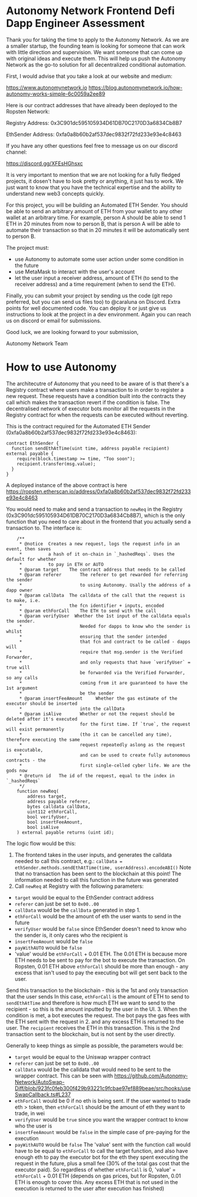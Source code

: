 # Autonomy Network Frontend Defi Dapp Engineer Assessment

Thank you for taking the time to apply to the Autonomy Network. As we are a smaller startup, the founding team is looking for someone that can work with little direction and supervision. We want someone that can come up with original ideas and execute them. This will help us push the Autonomy Network as the go-to solution for all decentralized conditional automation.

First, I would advise that you take a look at our website and medium:

https://www.autonomynetwork.io
https://blog.autonomynetwork.io/how-autonomy-works-simple-6c0059a2ee89

Here is our contract addresses that have already been deployed to the Ropsten Network:

Registry Address:
0x3C901dc595105934D61DB70C2170D3a6834Cb8B7

EthSender Address: 
0xfa0a8b60b2af537dec9832f72fd233e93e4c8463

If you have any other questions feel free to message us on our discord channel:

https://discord.gg/XFEsHGhsxc

It is very important to mention that we are not looking for a fully fledged projects, it dosen't have to look pretty or anything, it just has to work. We just want to know that you have the technical expertise and the ability to understand new web3 concepts quickly.

For this project, you will be building an Automated ETH Sender. You should be able to send an arbitrary amount of ETH from your wallet to any other wallet at an arbitrary time. For example, person A should be able to send 1 ETH in 20 minutes from now to person B, that is person A will be able to automate their transaction so that in 20 minutes it will be automatically sent to person B.

The project must:
 - use Autonomy to automate some user action under some condition in the future
 - use MetaMask to interact with the user's account
 - let the user input a receiver address, amount of ETH (to send to the receiver address) and a time requirement (when to send the ETH).

Finally, you can submit your project by sending us the code (git repo preferred, but you can send us files too) to @caraluna on Discord. Extra points for well documented code. You can deploy it or just give us instructions to look at the project in a dev environment. Again you can reach us on discord or email for submissions.

Good luck, we are looking forward to your submission,

Autonomy Network Team

# How to use Autonomy
The architecutre of Autonomy that you need to be aware of is that there's a Registry contract where users make a transaction to in order to register a new request. These requests have a condition built into the contracts they call which makes the transaction revert if the condition is false. The decentralised network of executor bots monitor all the requests in the Registry contract for when the requests can be executed without reverting.


This is the contract required for the Automated ETH Sender (0xfa0a8b60b2af537dec9832f72fd233e93e4c8463):
```
contract EthSender {
  function sendEthAtTime(uint time, address payable recipient) external payable {
    require(block.timestamp >= time, "Too soon");
    recipient.transfer(msg.value);
  }
}
```
A deployed instance of the above contract is here https://ropsten.etherscan.io/address/0xfa0a8b60b2af537dec9832f72fd233e93e4c8463

You would need to make and send a transaction to `newReq` in the Registry (0x3C901dc595105934D61DB70C2170D3a6834Cb8B7), which is the only function that you need to care about in the frontend that you actually send a transaction to. The interface is:
```
    /**
     * @notice  Creates a new request, logs the request info in an event, then saves
     *          a hash of it on-chain in `_hashedReqs`. Uses the default for whether
     *          to pay in ETH or AUTO
     * @param target    The contract address that needs to be called
     * @param referer       The referer to get rewarded for referring the sender
     *                      to using Autonomy. Usally the address of a dapp owner
     * @param callData  The calldata of the call that the request is to make, i.e.
     *                  the fcn identifier + inputs, encoded
     * @param ethForCall    The ETH to send with the call
     * @param verifyUser  Whether the 1st input of the calldata equals the sender.
     *                      Needed for dapps to know who the sender is whilst
     *                      ensuring that the sender intended
     *                      that fcn and contract to be called - dapps will
     *                      require that msg.sender is the Verified Forwarder,
     *                      and only requests that have `verifyUser` = true will
     *                      be forwarded via the Verified Forwarder, so any calls
     *                      coming from it are guaranteed to have the 1st argument
     *                      be the sender
     * @param insertFeeAmount     Whether the gas estimate of the executor should be inserted
     *                      into the callData
     * @param isAlive       Whether or not the request should be deleted after it's executed
     *                      for the first time. If `true`, the request will exist permanently
     *                      (tho it can be cancelled any time), therefore executing the same
     *                      request repeatedly aslong as the request is executable,
     *                      and can be used to create fully autonomous contracts - the
     *                      first single-celled cyber life. We are the gods now
     * @return id   The id of the request, equal to the index in `_hashedReqs`
     */
    function newReq(
        address target,
        address payable referer,
        bytes calldata callData,
        uint112 ethForCall,
        bool verifyUser,
        bool insertFeeAmount,
        bool isAlive
    ) external payable returns (uint id);
```

The logic flow would be this:
1. The frontend takes in the user inputs, and generates the calldata needed to call this contract, e.g.:
  `callData = ethSender.methods.sendEthAtTime(time, userAddress).encodeABI()`
  Note that no transaction has been sent to the blockchain at this point! The information needed to call this function in the future was generated
2. Call `newReq` at Registry with the following parameters:
 - `target` would be equal to the EthSender contract address
 - `referer` can just be set to `0x00..00`
 - `callData` would be the `callData` generated in step 1.
 - `ethForCall` would be the amount of eth the user wants to send in the future
 - `verifyUser` would be `false` since EthSender doesn't need to know who the sender is, it only cares who the recipient is
 - `insertFeeAmount` would be `false`
 - `payWithAUTO` would be `false`
 - 'value' would be `ethForCall` + 0.01 ETH. The 0.01 ETH is because more ETH needs to be sent to pay for the bot to execute the transaction. On Ropsten, 0.01 ETH above `ethForCall` should be more than enough - any excess that isn't used to pay the executing bot will get sent back to the user.

Send this transaction to the blockchain - this is the 1st and only transaction that the user sends
In this case, `ethForCall` is the amount of ETH to send to `sendEthAtTime` and therefore is how much ETH we want to send to the recipient - so this is the amount inputted by the user in the UI.
3. When the condition is met, a bot executes the request. The bot pays the gas fees with the ETH sent with the request in 2. and any excess ETH is returned to the user. The `recipient` receives the ETH in this transaction. This is the 2nd transaction sent to the blockchain, but is not sent by the user directly.

Generally to keep things as simple as possible, the parameters would be:
 - `target` would be equal to the Uniswap wrapper contract
 - `referer` can just be set to `0x00..00`
 - `callData` would be the calldata that would need to be sent to the wrapper contract. This can be seen with https://github.com/Autonomy-Network/AutoSwap-Diff/blob/923fc0feb300f429b93221c9fcbae97ef889beae/src/hooks/useSwapCallback.ts#L237
 - `ethForCall` would be 0 if no eth is being sent. If the user wanted to trade eth > token, then `ethForCall` should be the amount of eth they want to trade, in wei
 - `verifyUser` would be `true` since you want the wrapper contract to know who the user is
 - `insertFeeAmount` would be `false` in the simple case of pre-paying for the execution
 - `payWithAUTO` would be `false`
The 'value' sent with the function call would have to be equal to `ethForCall` to call the target function, and also have enough eth to pay the executor bot for the eth they spent executing the request in the future, plus a small fee (30% of the total gas cost that the executor paid). So regardless of whether `ethForCall` is 0, 'value' = `ethForCall` + 0.01 ETH (depends on gas prices, but for Ropsten, 0.01 ETH is enough to cover this. Any excess ETH that is not used in the execution is returned to the user after execution has finished)
